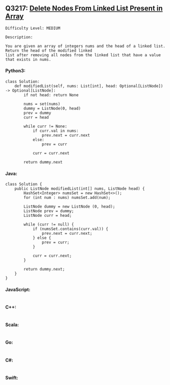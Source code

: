 ## Q3217: [Delete Nodes From Linked List Present in Array](https://leetcode.com/problems/delete-nodes-from-linked-list-present-in-array/)

```
Difficulty Level: MEDIUM
```

```
Description:

You are given an array of integers nums and the head of a linked list. Return the head of the modified linked
list after removing all nodes from the linked list that have a value that exists in nums.
```

#### Python3:

```
class Solution:
    def modifiedList(self, nums: List[int], head: Optional[ListNode]) -> Optional[ListNode]:
        if not head: return None

        nums = set(nums)
        dummy = ListNode(0, head)
        prev = dummy
        curr = head

        while curr != None:
            if curr.val in nums:
                prev.next = curr.next
            else:
                prev = curr

            curr = curr.next 

        return dummy.next
```

#### Java:

```
class Solution {
    public ListNode modifiedList(int[] nums, ListNode head) {
        HashSet<Integer> numsSet = new HashSet<>();
        for (int num : nums) numsSet.add(num);

        ListNode dummy = new ListNode (0, head);
        ListNode prev = dummy;
        ListNode curr = head;

        while (curr != null) {
            if (numsSet.contains(curr.val)) {
                prev.next = curr.next;
            } else {
                prev = curr;
            }
                
            curr = curr.next;
        }

        return dummy.next;
    }
}
```

#### JavaScript:

```

```

#### C++:

```

```

#### Scala:

```

```

#### Go:

```

```

#### C#:

```

```

#### Swift:

```

```